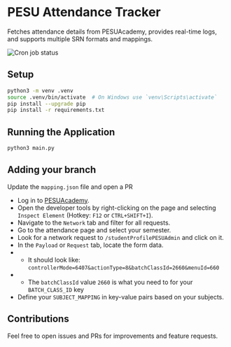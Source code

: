# PESU Attendance Tracker

Fetches attendance details from PESUAcademy, provides real-time logs, and supports multiple SRN formats and mappings.

![Cron job status](https://api.cron-job.org/jobs/5967927/b0792bab02dda80d/status-7.svg)

## Setup

```sh
python3 -m venv .venv
source .venv/bin/activate  # On Windows use `venv\Scripts\activate`
pip install --upgrade pip
pip install -r requirements.txt
```

## Running the Application

```sh
python3 main.py
```

## Adding your branch

Update the `mapping.json` file and open a PR

- Log in to [PESUAcademy](https://www.pesuacademy.com/Academy/s/studentProfilePESU).
- Open the developer tools by right-clicking on the page and selecting `Inspect Element` (Hotkey: `F12` or `CTRL+SHIFT+I`).
- Navigate to the `Network` tab and filter for all requests.
- Go to the attendance page and select your semester.
- Look for a network request to `/studentProfilePESUAdmin` and click on it.
- In the `Payload` or `Request` tab, locate the form data. 
- - It should look like: `controllerMode=6407&actionType=8&batchClassId=2660&menuId=660`
- - The `batchClassId` value `2660` is what you need to for your `BATCH_CLASS_ID` key
- Define your `SUBJECT_MAPPING` in key-value pairs based on your subjects.


## Contributions

Feel free to open issues and PRs for improvements and feature requests.

